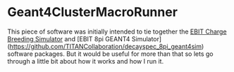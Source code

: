 # Geant4ClusterMacroRunner

This piece of software was initially intended to tie together the [EBIT Charge Breeding Simulator](https://github.com/TITANCollaboration/ebitsim)
and [EBIT 8pi GEANT4 Simulator] (https://github.com/TITANCollaboration/decayspec_8pi_geant4sim) software packages.  But it would be useful
for more than that so lets go through a little bit about how it works and how I run it.
